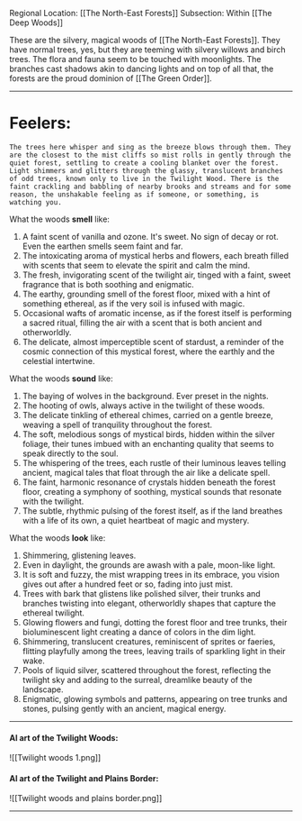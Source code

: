 Regional Location: [[The North-East Forests]]
Subsection: Within [[The Deep Woods]]

These are the silvery, magical woods of [[The North-East Forests]]. They have normal trees, yes, but they are teeming with silvery willows and birch trees. The flora and fauna seem to be touched with moonlights. The branches cast shadows akin to dancing lights and on top of all that, the forests are the proud dominion of [[The Green Order]]. 

___
# Feelers:
	The trees here whisper and sing as the breeze blows through them. They are the closest to the mist cliffs so mist rolls in gently through the quiet forest, settling to create a cooling blanket over the forest. Light shimmers and glitters through the glassy, translucent branches of odd trees, known only to live in the Twilight Wood. There is the faint crackling and babbling of nearby brooks and streams and for some reason, the unshakable feeling as if someone, or something, is watching you.

What the woods **smell** like:
1. A faint scent of vanilla and ozone. It's sweet. No sign of decay or rot. Even the earthen smells seem faint and far.
2. The intoxicating aroma of mystical herbs and flowers, each breath filled with scents that seem to elevate the spirit and calm the mind.
3. The fresh, invigorating scent of the twilight air, tinged with a faint, sweet fragrance that is both soothing and enigmatic.
4. The earthy, grounding smell of the forest floor, mixed with a hint of something ethereal, as if the very soil is infused with magic.
5. Occasional wafts of aromatic incense, as if the forest itself is performing a sacred ritual, filling the air with a scent that is both ancient and otherworldly.
6. The delicate, almost imperceptible scent of stardust, a reminder of the cosmic connection of this mystical forest, where the earthly and the celestial intertwine.

What the woods **sound** like:
1. The baying of wolves in the background. Ever preset in the nights.
2. The hooting of owls, always active in the twilight of these woods.
3. The delicate tinkling of ethereal chimes, carried on a gentle breeze, weaving a spell of tranquility throughout the forest.
4. The soft, melodious songs of mystical birds, hidden within the silver foliage, their tunes imbued with an enchanting quality that seems to speak directly to the soul.
5. The whispering of the trees, each rustle of their luminous leaves telling ancient, magical tales that float through the air like a delicate spell.
6. The faint, harmonic resonance of crystals hidden beneath the forest floor, creating a symphony of soothing, mystical sounds that resonate with the twilight.
7. The subtle, rhythmic pulsing of the forest itself, as if the land breathes with a life of its own, a quiet heartbeat of magic and mystery.

What the woods **look** like:
1. Shimmering, glistening leaves.
2. Even in daylight, the grounds are awash with a pale, moon-like light.
3. It is soft and fuzzy, the mist wrapping trees in its embrace, you vision gives out after a hundred feet or so, fading into just mist.
4. Trees with bark that glistens like polished silver, their trunks and branches twisting into elegant, otherworldly shapes that capture the ethereal twilight.
5. Glowing flowers and fungi, dotting the forest floor and tree trunks, their bioluminescent light creating a dance of colors in the dim light.
6. Shimmering, translucent creatures, reminiscent of sprites or faeries, flitting playfully among the trees, leaving trails of sparkling light in their wake.
7. Pools of liquid silver, scattered throughout the forest, reflecting the twilight sky and adding to the surreal, dreamlike beauty of the landscape.
8. Enigmatic, glowing symbols and patterns, appearing on tree trunks and stones, pulsing gently with an ancient, magical energy.

___
#### AI art of the Twilight Woods:
![[Twilight woods 1.png]]
#### AI art of the Twilight and Plains Border:
![[Twilight woods and plains border.png]]

___
